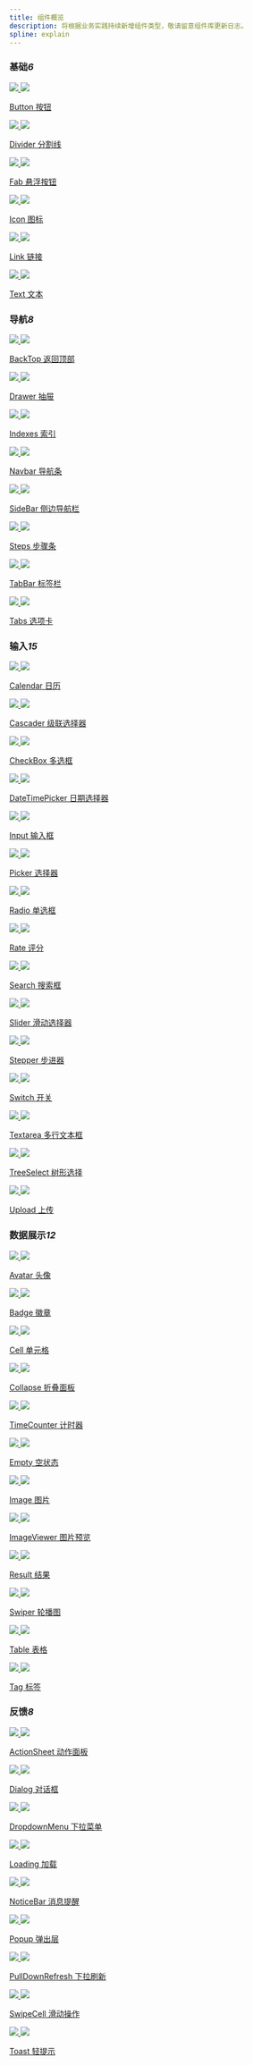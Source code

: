 ```yaml
---
title: 组件概览
description: 将根据业务实践持续新增组件类型，敬请留意组件库更新日志。
spline: explain
---
```


<h3>基础<em class="tag">6</em></h3>
<section class="image-group">
  <div class="image-wrapper">
    <a class="item" href="/flutter/components/button">
      <img class="__light__" src="https://tdesign.gtimg.com/site/mobile/doc-button.png" />
      <img class="__dark__" src="https://tdesign.gtimg.com/site/mobile/doc-button-dark.png" />
      <p class="name">Button 按钮</p>
    </a>
  </div>

  <div class="image-wrapper">
    <a class="item" href="/flutter/components/divider">
      <img class="__light__" src="https://tdesign.gtimg.com/site/mobile/doc-divider.png" />
      <img class="__dark__" src="https://tdesign.gtimg.com/site/mobile/doc-divider-dark.png" />
      <p class="name">Divider 分割线</p>
    </a>
  </div>

  <div class="image-wrapper">
    <a class="item" href="/flutter/components/fab">
      <img class="__light__" src="https://tdesign.gtimg.com/site/mobile/doc-fab.png" />
      <img class="__dark__" src="https://tdesign.gtimg.com/site/mobile/doc-fab-dark.png" />
      <p class="name">Fab 悬浮按钮</p>
    </a>
  </div>

  <div class="image-wrapper">
    <a class="item" href="/flutter/components/icon">
      <img class="__light__" src="https://tdesign.gtimg.com/site/mobile/doc-icon.png" />
      <img class="__dark__" src="https://tdesign.gtimg.com/site/mobile/doc-icon-dark.png" />
      <p class="name">Icon 图标</p>
    </a>
  </div>

  <!-- <div class="image-wrapper">
    <a class="item" href="/flutter/components/col">
      <img class="__light__" src="https://tdesign.gtimg.com/site/mobile/doc-layout.png" />
      <img class="__dark__" src="https://tdesign.gtimg.com/site/mobile/doc-layout-dark.png" />
      <p class="name">Layout 布局</p>
    </a>
  </div> -->

  <div class="image-wrapper">
    <a class="item" href="/flutter/components/link">
      <img class="__light__" src="https://tdesign.gtimg.com/site/mobile/doc-link.png" />
      <img class="__dark__" src="https://tdesign.gtimg.com/site/mobile/doc-link-dark.png" />
      <p class="name">Link 链接</p>
    </a>
  </div>

  <div class="image-wrapper">
    <a class="item" href="/flutter/components/text">
      <img class="__light__" src="https://tdesign.gtimg.com/site/mobile/doc-text.png" />
      <img class="__dark__" src="https://tdesign.gtimg.com/site/mobile/doc-text-dark.png" />
      <p class="name">Text 文本</p>
    </a>
  </div>
</section>

<h3>导航<em class="tag">8</em></h3>
<section class="image-group">
 <div class="image-wrapper">
    <a class="item" href="/flutter/components/back-top">
      <img class="__light__" src="https://tdesign.gtimg.com/site/mobile/doc-backtop.png" />
      <img class="__dark__" src="https://tdesign.gtimg.com/site/mobile/doc-backtop-dark.png" />
      <p class="name">BackTop 返回顶部</p>
    </a>
  </div>
  <div class="image-wrapper">
    <a class="item" href="/flutter/components/drawer">
      <img  class="__light__" src="https://tdesign.gtimg.com/site/mobile/doc-drawer.png" />
      <img  class="__dark__" src="https://tdesign.gtimg.com/site/mobile/doc-drawer-dark.png" />
      <p class="name">Drawer 抽屉</p>
    </a>
  </div>
   <div class="image-wrapper">
    <a class="item" href="/flutter/components/indexes">
      <img  class="__light__" src="https://tdesign.gtimg.com/site/mobile/doc-indexes.png" />
      <img  class="__dark__" src="https://tdesign.gtimg.com/site/mobile/doc-indexes-dark.png" />
      <p class="name">Indexes 索引</p>
    </a>
  </div>
  <div class="image-wrapper">
    <a class="item" href="/flutter/components/navbar">
      <img class="__light__" src="https://tdesign.gtimg.com/site/mobile/doc-navbar.png" />
      <img class="__dark__" src="https://tdesign.gtimg.com/site/mobile/doc-navbar-dark.png" />
      <p class="name">Navbar 导航条</p>
    </a>
  </div>
  <div class="image-wrapper">
    <a class="item" href="/flutter/components/side-bar">
      <img class="__light__" src="https://tdesign.gtimg.com/site/mobile/doc-sidebar.png" />
      <img class="__dark__" src="https://tdesign.gtimg.com/site/mobile/doc-sidebar-dark.png" />
      <p class="name">SideBar 侧边导航栏</p>
    </a>
  </div>
   <div class="image-wrapper">
    <a class="item" href="/flutter/components/steps">
      <img class="__light__" src="https://tdesign.gtimg.com/site/mobile/doc-steps.png" />
      <img class="__dark__" src="https://tdesign.gtimg.com/site/mobile/doc-steps-dark.png" />
      <p class="name">Steps 步骤条</p>
    </a>
  </div>
  <div class="image-wrapper">
    <a class="item" href="/flutter/components/tab-bar">
      <img class="__light__" src="https://tdesign.gtimg.com/site/mobile/doc-tabbar.png" />
      <img class="__dark__" src="https://tdesign.gtimg.com/site/mobile/doc-tabbar-dark.png" />
      <p class="name">TabBar 标签栏</p>
    </a>
  </div>
  <div class="image-wrapper">
    <a class="item" href="/flutter/components/tabs">
      <img class="__light__" src="https://tdesign.gtimg.com/site/mobile/doc-tabs.png" />
      <img class="__dark__" src="https://tdesign.gtimg.com/site/mobile/doc-tabs-dark.png" />
      <p class="name">Tabs 选项卡</p>
    </a>
  </div>
</section>

<h3>输入<em class="tag">15</em></h3>
<section class="image-group">
  <div class="image-wrapper">
    <a class="item" href="/flutter/components/calendar">
      <img class="__light__" src="https://tdesign.gtimg.com/site/mobile/doc-calendar.png" />
      <img class="__dark__" src="https://tdesign.gtimg.com/site/mobile/doc-calendar-dark.png" />
      <p class="name">Calendar 日历</p>
    </a>
  </div>
  <div class="image-wrapper">
    <a class="item" href="/flutter/components/cascader">
      <img class="__light__" src="https://tdesign.gtimg.com/site/mobile/doc-cascader.png" />
      <img class="__dark__" src="https://tdesign.gtimg.com/site/mobile/doc-cascader-dark.png" />
      <p class="name">Cascader 级联选择器</p>
    </a>
  </div> 
  <div class="image-wrapper">
    <a class="item" href="/flutter/components/checkbox">
      <img class="__light__" src="https://tdesign.gtimg.com/site/mobile/doc-checkbox.png" />
      <img class="__dark__" src="https://tdesign.gtimg.com/site/mobile/doc-checkbox-dark.png" />
      <p class="name">CheckBox 多选框</p>
    </a>
  </div>
  <div class="image-wrapper">
    <a class="item" href="/flutter/components/date-time-picker">
      <img class="__light__" src="https://tdesign.gtimg.com/site/mobile/doc-datetimepicker.png" />
      <img class="__dark__" src="https://tdesign.gtimg.com/site/mobile/doc-datetimepicker-dark.png" />
      <p class="name">DateTimePicker 日期选择器</p>
    </a>
  </div>
  <div class="image-wrapper">
    <a class="item" href="/flutter/components/input">
      <img class="__light__" src="https://tdesign.gtimg.com/site/mobile/doc-input.png" />
      <img class="__dark__" src="https://tdesign.gtimg.com/site/mobile/doc-input-dark.png" />
      <p class="name">Input 输入框</p>
    </a>
  </div>
  <div class="image-wrapper">
    <a class="item" href="/flutter/components/picker">
      <img class="__light__" src="https://tdesign.gtimg.com/site/mobile/doc-picker.png" />
      <img class="__dark__" src="https://tdesign.gtimg.com/site/mobile/doc-picker-dark.png" />
      <p class="name">Picker 选择器</p>
    </a>
  </div>

  <div class="image-wrapper">
    <a class="item" href="/flutter/components/radio">
      <img class="__light__" src="https://tdesign.gtimg.com/site/mobile/doc-radio.png" />
      <img class="__dark__" src="https://tdesign.gtimg.com/site/mobile/doc-radio-dark.png" />
      <p class="name">Radio 单选框</p>
    </a>
  </div>
  <div class="image-wrapper">
    <a class="item" href="/flutter/components/rate">
      <img class="__light__" src="https://tdesign.gtimg.com/site/mobile/doc-rate.png" />
      <img class="__dark__" src="https://tdesign.gtimg.com/site/mobile/doc-rate-dark.png" />
      <p class="name">Rate 评分</p>
    </a>
  </div>
  <div class="image-wrapper">
    <a class="item" href="/flutter/components/search">
      <img class="__light__" src="https://tdesign.gtimg.com/site/mobile/doc-search.png" />
      <img class="__dark__" src="https://tdesign.gtimg.com/site/mobile/doc-search-dark.png" />
      <p class="name">Search 搜索框</p>
    </a>
  </div>
  <div class="image-wrapper">
    <a class="item" href="/flutter/components/slider">
      <img class="__light__" src="https://tdesign.gtimg.com/site/mobile/doc-slider.png" />
      <img class="__dark__" src="https://tdesign.gtimg.com/site/mobile/doc-slider-dark.png" />
      <p class="name">Slider 滑动选择器</p>
    </a>
  </div>
  <div class="image-wrapper">
    <a class="item" href="/flutter/components/stepper">
      <img class="__light__" src="https://tdesign.gtimg.com/site/mobile/doc-stepper.png" />
      <img class="__dark__" src="https://tdesign.gtimg.com/site/mobile/doc-stepper-dark.png" />
      <p class="name">Stepper 步进器</p>
    </a>
  </div>
  <div class="image-wrapper">
    <a class="item" href="/flutter/components/switch">
      <img class="__light__" src="https://tdesign.gtimg.com/site/mobile/doc-switch.png" />
      <img class="__dark__" src="https://tdesign.gtimg.com/site/mobile/doc-switch-dark.png" />
      <p class="name">Switch 开关</p>
    </a>
  </div>
 <div class="image-wrapper">
    <a class="item" href="/flutter/components/textarea">
      <img class="__light__" src="https://tdesign.gtimg.com/site/mobile/doc-textarea.png" />
      <img class="__dark__" src="https://tdesign.gtimg.com/site/mobile/doc-textarea-dark.png" />
      <p class="name">Textarea 多行文本框</p>
    </a>
  </div>

   <div class="image-wrapper">
    <a class="item" href="/flutter/components/tree-select">
      <img class="__light__" src="https://tdesign.gtimg.com/site/mobile/doc-treeselect.png" />
      <img class="__dark__" src="https://tdesign.gtimg.com/site/mobile/doc-treeselect-dark.png" />
      <p class="name">TreeSelect 树形选择</p>
    </a>
  </div>

  <div class="image-wrapper">
    <a class="item" href="/flutter/components/upload">
      <img class="__light__" src="https://tdesign.gtimg.com/site/mobile/doc-upload.png" />
      <img class="__dark__" src="https://tdesign.gtimg.com/site/mobile/doc-upload-dark.png" />
      <p class="name">Upload 上传</p>
    </a>
  </div>
</section>

<h3>数据展示<em class="tag">12</em></h3>
<section class="image-group">
  <div class="image-wrapper">
    <a class="item" href="/flutter/components/avatar">
      <img  class="__light__" src="https://tdesign.gtimg.com/site/mobile/doc-avatar.png" />
      <img  class="__dark__" src="https://tdesign.gtimg.com/site/mobile/doc-avatar-dark.png" />
      <p class="name">Avatar 头像</p>
    </a>
  </div>

  <div class="image-wrapper">
    <a class="item" href="/flutter/components/badge">
      <img class="__light__" src="https://tdesign.gtimg.com/site/mobile/doc-badge.png" />
      <img class="__dark__" src="https://tdesign.gtimg.com/site/mobile/doc-badge-dark.png" />
      <p class="name">Badge 徽章</p>
    </a>
  </div>

  <div class="image-wrapper">
    <a class="item" href="/flutter/components/cell">
      <img class="__light__" src="https://tdesign.gtimg.com/site/mobile/doc-cell.png" />
      <img class="__dark__" src="https://tdesign.gtimg.com/site/mobile/doc-cell-dark.png" />
      <p class="name">Cell 单元格</p>
    </a>
  </div>

  <div class="image-wrapper">
    <a class="item" href="/flutter/components/collapse">
      <img class="__light__" src="https://tdesign.gtimg.com/site/mobile/doc-collapse.png" />
      <img class="__dark__" src="https://tdesign.gtimg.com/site/mobile/doc-collapse-dark.png" />
      <p class="name">Collapse 折叠面板</p>
    </a>
  </div> 

  <div class="image-wrapper">
    <a class="item" href="/flutter/components/time-counter">
      <img class="__light__" src="https://tdesign.gtimg.com/site/mobile/doc-countdown.png" />
      <img class="__dark__" src="https://tdesign.gtimg.com/site/mobile/doc-countdown-dark.png" />
      <p class="name">TimeCounter 计时器</p>
    </a>
  </div>

  <div class="image-wrapper">
    <a class="item" href="/flutter/components/empty">
      <img class="__light__" src="https://tdesign.gtimg.com/site/mobile/doc-empty.png" />
      <img class="__dark__" src="https://tdesign.gtimg.com/site/mobile/doc-empty-dark.png" />
      <p class="name">Empty 空状态</p>
    </a>
  </div>

  <!-- <div class="image-wrapper">
    <a class="item" href="/flutter/components/footer">
      <img class="__light__" src="https://tdesign.gtimg.com/site/mobile/doc-footer.png" />
      <img class="__dark__" src="https://tdesign.gtimg.com/site/mobile/doc-footer-dark.png" />
      <p class="name">Footer 页脚</p>
    </a>
  </div>

  <div class="image-wrapper">
    <a class="item" href="/flutter/components/grid">
      <img class="__light__" src="https://tdesign.gtimg.com/site/mobile/doc-grid.png" />
      <img class="__dark__" src="https://tdesign.gtimg.com/site/mobile/doc-grid-dark.png" />
      <p class="name">Grid 宫格</p>
    </a>
  </div> -->

  <div class="image-wrapper">
    <a class="item" href="/flutter/components/image">
      <img class="__light__" src="https://tdesign.gtimg.com/site/mobile/doc-image.png" />
      <img class="__dark__" src="https://tdesign.gtimg.com/site/mobile/doc-image-dark.png" />
      <p class="name">Image 图片</p>
    </a>
  </div>

  <div class="image-wrapper">
    <a class="item" href="/flutter/components/image-viewer">
      <img class="__light__" src="https://tdesign.gtimg.com/site/mobile/doc-imageviewer.png" />
      <img class="__dark__" src="https://tdesign.gtimg.com/site/mobile/doc-imageviewer-dark.png" />
      <p class="name">ImageViewer 图片预览</p>
    </a>
  </div>

  <!-- <div class="image-wrapper">
    <a class="item" href="/flutter/components/progress">
      <img class="__light__" src="https://tdesign.gtimg.com/site/mobile/doc-progress.png" />
      <img class="__dark__" src="https://tdesign.gtimg.com/site/mobile/doc-progress-dark.png" />
      <p class="name">Progress 进度条</p>
    </a>
  </div>-->

  <div class="image-wrapper">
    <a class="item" href="/flutter/components/result">
      <img class="__light__" src="https://tdesign.gtimg.com/site/mobile/doc-result.png" />
      <img class="__dark__" src="https://tdesign.gtimg.com/site/mobile/doc-result-dark.png" />
      <p class="name">Result 结果</p>
    </a>
  </div>

  <!--  <div class="image-wrapper">
    <a class="item" href="/flutter/components/skeleton">
      <img class="__light__" src="https://tdesign.gtimg.com/site/mobile/doc-skeleton.png" />
      <img class="__dark__" src="https://tdesign.gtimg.com/site/mobile/doc-skeleton-dark.png" />
      <p class="name">Skeleton 骨架屏</p>
    </a>
  </div>

  <div class="image-wrapper">
    <a class="item" href="/flutter/components/sticky">
      <img class="__light__" src="https://tdesign.gtimg.com/site/mobile/doc-sticky.png" />
      <img class="__dark__" src="https://tdesign.gtimg.com/site/mobile/doc-sticky-dark.png" />
      <p class="name">Sticky 吸顶容器</p>
    </a>
  </div> -->

  <div class="image-wrapper">
    <a class="item" href="/flutter/components/swiper">
      <img class="__light__" src="https://tdesign.gtimg.com/site/mobile/doc-swiper.png" />
      <img class="__dark__" src="https://tdesign.gtimg.com/site/mobile/doc-swiper-dark.png" />
      <p class="name">Swiper 轮播图</p>
    </a>
  </div>
  <div class="image-wrapper">
    <a class="item" href="/flutter/components/table">
      <img class="__light__" src="https://tdesign.gtimg.com/site/mobile/doc-table-dark.png" />
      <img class="__dark__" src="https://tdesign.gtimg.com/site/mobile/doc-table-dark.png" />
      <p class="name">Table 表格</p>
    </a>
  </div>

  <div class="image-wrapper">
    <a class="item" href="/flutter/components/tag">
      <img class="__light__" src="https://tdesign.gtimg.com/site/mobile/doc-tag.png" />
      <img class="__dark__" src="https://tdesign.gtimg.com/site/mobile/doc-tag-dark.png" />
      <p class="name">Tag 标签</p>
    </a>
  </div>
</section>

<h3>反馈<em class="tag">8</em></h3>
<section class="image-group">
  <div class="image-wrapper">
    <a class="item" href="/flutter/components/action-sheet">
      <img class="__light__" src="https://tdesign.gtimg.com/site/mobile/doc-actionsheet.png" />
      <img class="__dark__" src="https://tdesign.gtimg.com/site/mobile/doc-actionsheet-dark.png" />
      <p class="name">ActionSheet 动作面板</p>
    </a>
  </div>

  <div class="image-wrapper">
    <a class="item" href="/flutter/components/dialog">
      <img class="__light__" src="https://tdesign.gtimg.com/site/mobile/doc-dialog.png" />
      <img class="__dark__" src="https://tdesign.gtimg.com/site/mobile/doc-dialog-dark.png" />
      <p class="name">Dialog 对话框</p>
    </a>
  </div>

  <div class="image-wrapper">
    <a class="item" href="/flutter/components/dropdown-menu">
      <img class="__light__" src="https://tdesign.gtimg.com/site/mobile/doc-dropdownmenu.png" />
      <img class="__dark__" src="https://tdesign.gtimg.com/site/mobile/doc-dropdownmenu-dark.png" />
      <p class="name">DropdownMenu 下拉菜单</p>
    </a>
  </div>

  <div class="image-wrapper">
    <a class="item" href="/flutter/components/loading">
      <img class="__light__" src="https://tdesign.gtimg.com/site/mobile/doc-loading.png" />
      <img class="__dark__" src="https://tdesign.gtimg.com/site/mobile/doc-loading-dark.png" />
      <p class="name">Loading 加载</p>
    </a>
  </div>

  <!-- <div class="image-wrapper">
    <a class="item" href="/flutter/components/message">
      <img class="__light__" src="https://tdesign.gtimg.com/site/mobile/doc-message.png" />
      <img class="__dark__" src="https://tdesign.gtimg.com/site/mobile/doc-message-dark.png" />
      <p class="name">Message 全局提示</p>
    </a>
  </div> -->

  <div class="image-wrapper">
    <a class="item" href="/flutter/components/notice-bar">
      <img class="__light__" src="https://tdesign.gtimg.com/site/mobile/doc-noticebar.png" />
      <img class="__dark__" src="https://tdesign.gtimg.com/site/mobile/doc-noticebar-dark.png" />
      <p class="name">NoticeBar 消息提醒</p>
    </a>
  </div>

  <!-- <div class="image-wrapper">
    <a class="item" href="/flutter/components/overlay">
      <img class="__light__" src="https://tdesign.gtimg.com/site/mobile/doc-overlay.png" />
      <img class="__dark__" src="https://tdesign.gtimg.com/site/mobile/doc-overlay-dark.png" />
      <p class="name">Overlay 遮罩层</p>
    </a>
  </div>  -->

  <div class="image-wrapper">
    <a class="item" href="/flutter/components/popup">
      <img class="__light__" src="https://tdesign.gtimg.com/site/mobile/doc-popup.png" />
      <img class="__dark__" src="https://tdesign.gtimg.com/site/mobile/doc-popup-dark.png" />
      <p class="name">Popup 弹出层</p>
    </a>
  </div>

  <div class="image-wrapper">
    <a class="item" href="/flutter/components/pull-down-refresh">
      <img class="__light__" src="https://tdesign.gtimg.com/site/mobile/doc-pulldownrefresh.png" />
      <img class="__dark__" src="https://tdesign.gtimg.com/site/mobile/doc-pulldownrefresh-dark.png" />
      <p class="name">PullDownRefresh 下拉刷新</p>
    </a>
  </div>
  <div class="image-wrapper">
    <a class="item" href="/flutter/components/swipe-cell">
      <img class="__light__" src="https://tdesign.gtimg.com/site/mobile/doc-swipecell.png" />
      <img class="__dark__" src="https://tdesign.gtimg.com/site/mobile/doc-swipecell-dark.png" />
      <p class="name">SwipeCell 滑动操作</p>
    </a>
  </div>
  <div class="image-wrapper">
    <a class="item" href="/flutter/components/toast">
      <img class="__light__" src="https://tdesign.gtimg.com/site/mobile/doc-toast.png" />
      <img class="__dark__" src="https://tdesign.gtimg.com/site/mobile/doc-toast-dark.png" />
      <p class="name">Toast 轻提示</p>
    </a>
  </div>
</section>
